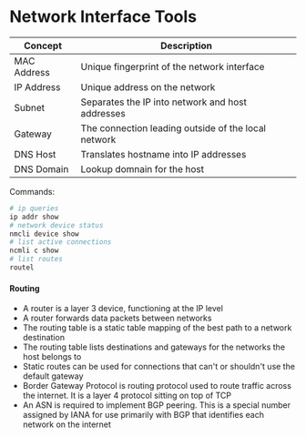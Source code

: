 # Network Interface Tools

|  Concept | Description |
| --- | --- |
| MAC Address | Unique fingerprint of the network interface  | 
| IP Address | Unique address on the network | 
| Subnet | Separates the IP into network and host addresses | 
| Gateway | The connection leading outside of the local network | 
| DNS Host | Translates hostname into IP addresses | 
| DNS Domain | Lookup domnain for the host | 

Commands: 

```bash
# ip queries
ip addr show
# network device status
nmcli device show
# list active connections
ncmli c show
# list routes
routel
```

#### Routing

* A router is a layer 3 device, functioning at the IP level
* A router forwards data packets between networks
* The routing table is a static table mapping of the best path to a network destination 
* The routing table lists destinations and gateways for the networks the host belongs to
* Static routes can be used for connections that can't or shouldn't use the default gateway
* Border Gateway Protocol is routing protocol used to route traffic across the internet. It is a layer 4 protocol sitting on top of TCP
* An ASN is required to implement BGP peering. This is a special number assigned by IANA for use primarily with BGP that identifies each network on the internet